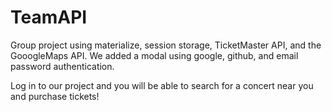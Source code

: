 # TeamAPI

Group project using materialize, session storage, TicketMaster API, and the GooogleMaps API. We added a modal using google, github, and email password authentication. 

Log in to our project and you will be able to search for a concert near you and purchase tickets! 

